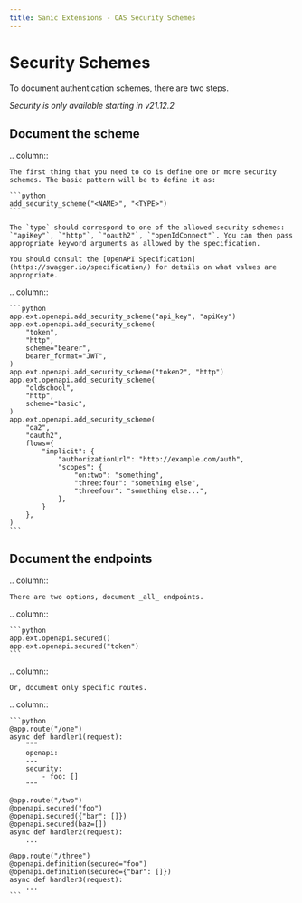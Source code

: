 ```yaml
---
title: Sanic Extensions - OAS Security Schemes
---
```


# Security Schemes

To document authentication schemes, there are two steps.

_Security is only available starting in v21.12.2_

## Document the scheme

.. column::

    The first thing that you need to do is define one or more security schemes. The basic pattern will be to define it as:

    ```python
    add_security_scheme("<NAME>", "<TYPE>")
    ```

    The `type` should correspond to one of the allowed security schemes: `"apiKey"`, `"http"`, `"oauth2"`, `"openIdConnect"`. You can then pass appropriate keyword arguments as allowed by the specification.

    You should consult the [OpenAPI Specification](https://swagger.io/specification/) for details on what values are appropriate.

.. column::

    ```python
    app.ext.openapi.add_security_scheme("api_key", "apiKey")
    app.ext.openapi.add_security_scheme(
        "token",
        "http",
        scheme="bearer",
        bearer_format="JWT",
    )
    app.ext.openapi.add_security_scheme("token2", "http")
    app.ext.openapi.add_security_scheme(
        "oldschool",
        "http",
        scheme="basic",
    )
    app.ext.openapi.add_security_scheme(
        "oa2",
        "oauth2",
        flows={
            "implicit": {
                "authorizationUrl": "http://example.com/auth",
                "scopes": {
                    "on:two": "something",
                    "three:four": "something else",
                    "threefour": "something else...",
                },
            }
        },
    )
    ```

## Document the endpoints

.. column::

    There are two options, document _all_ endpoints.

.. column::

    ```python
    app.ext.openapi.secured()
    app.ext.openapi.secured("token")
    ```


.. column::

    Or, document only specific routes.

.. column::

    ```python
    @app.route("/one")
    async def handler1(request):
        """
        openapi:
        ---
        security:
            - foo: []
        """

    @app.route("/two")
    @openapi.secured("foo")
    @openapi.secured({"bar": []})
    @openapi.secured(baz=[])
    async def handler2(request):
        ...

    @app.route("/three")
    @openapi.definition(secured="foo")
    @openapi.definition(secured={"bar": []})
    async def handler3(request):
        ...
    ```

